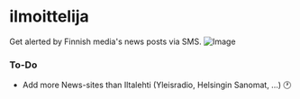 # ilmoittelija
Get alerted by Finnish media's news posts via SMS.
![Image](news.jpg)

### To-Do
- Add more News-sites than Iltalehti (Yleisradio, Helsingin Sanomat, ...) 🕐
